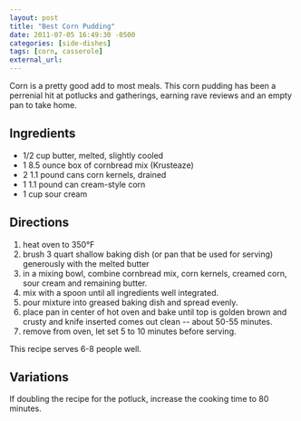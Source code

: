 ```yaml
---
layout: post
title: "Best Corn Pudding"
date: 2011-07-05 16:49:30 -0500
categories: [side-dishes]
tags: [corn, casserole]
external_url: 
---
```

Corn is a pretty good add to most meals. This corn pudding has been a perrenial hit at potlucks and gatherings, earning rave reviews and an empty pan to take home.

## Ingredients

* 1/2 cup butter, melted, slightly cooled
* 1 8.5 ounce box of cornbread mix (Krusteaze)
* 2 1.1 pound cans corn kernels, drained
* 1 1.1 pound can cream-style corn
* 1 cup sour cream

## Directions

1.  heat oven to 350°F
1.  brush 3 quart shallow baking dish (or pan that be used for serving) generously with the melted butter
1.  in a mixing bowl, combine cornbread mix, corn kernels, creamed corn, sour cream and remaining butter.
1.  mix with a spoon until all ingredients well integrated.
1.  pour mixture into greased baking dish and spread evenly.
1.  place pan in center of hot oven and bake until top is golden brown and crusty and knife inserted comes out clean -- about 50-55 minutes.
1.  remove from oven, let set 5 to 10 minutes before serving.

This recipe serves 6-8 people well.

## Variations

If doubling the recipe for the potluck, increase the cooking time to 80 minutes.
